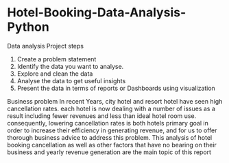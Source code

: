# Hotel-Booking-Data-Analysis-Python

Data analysis Project steps
1.	Create a problem statement
2.	Identify the data you want to analyse.
3.	Explore and clean the data 
4.	Analyse the data to get useful insights
5.	Present the data in terms of reports or Dashboards using visualization


Business problem
In recent Years, city hotel and resort hotel have seen high cancellation rates. each hotel is now dealing with a number of issues as a result including fewer revenues and less than ideal hotel room use. consequently, lowering cancellation rates is both hotels primary goal in order to increase their efficiency in generating revenue, and for us to offer thorough business advice to address this problem.
This analysis of hotel booking cancellation as well as other factors that have no bearing on their business and yearly revenue generation are the main topic of this report

